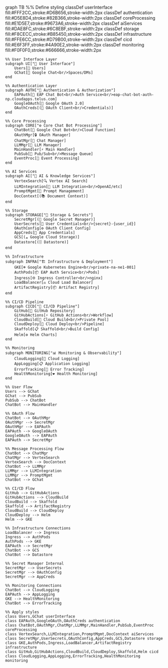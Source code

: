 graph TB
    %% Define styling
    classDef userInterface fill:#FFF2CC,stroke:#D6B656,stroke-width:2px
    classDef authentication fill:#D5E8D4,stroke:#82B366,stroke-width:2px
    classDef coreProcessing fill:#E1D5E7,stroke:#9673A6,stroke-width:2px
    classDef aiServices fill:#DAE8FC,stroke:#6C8EBF,stroke-width:2px
    classDef storage fill:#F8CECC,stroke:#B85450,stroke-width:2px
    classDef infrastructure fill:#FFE6CC,stroke:#D79B00,stroke-width:2px
    classDef cicd fill:#E6F3FF,stroke:#4A90E2,stroke-width:2px
    classDef monitoring fill:#F0F0F0,stroke:#666666,stroke-width:2px

    %% User Interface Layer
    subgraph UI["👥 User Interface"]
        Users[👤 Users]
        GChat[💬 Google Chat<br/>Spaces/DMs]
    end

    %% Authentication Layer
    subgraph AUTH["🔐 Authentication & Authorization"]
        EAPAuth[🏢 EAP Chat Bot<br/>Auth Service<br/>eap-chat-bot-auth-np.cloudapps.telus.com]
        GoogleOAuth[🔑 Google OAuth 2.0]
        OAuthCreds[(🔐 OAuth Client<br/>Credentials)]
    end

    %% Core Processing
    subgraph CORE["⚙️ Core Chat Bot Processing"]
        ChatBot[🤖 Google Chat Bot<br/>Cloud Function]
        OAuthMgr[🔒 OAuth Manager]
        ChatMgr[💬 Chat Manager]
        LLMMgr[🧠 LLM Manager]
        MainHandler[⚡ Main Handler]
        PubSub[📨 Pub/Sub<br/>Message Queue]
        EventProc[🔄 Event Processing]
    end

    %% AI Services
    subgraph AI["🧠 AI & Knowledge Services"]
        VertexSearch[🔍 Vertex AI Search]
        LLMIntegration[🤖 LLM Integration<br/>OpenAI/etc]
        PromptMgmt[📝 Prompt Management]
        DocContext[(📚 Document Context)]
    end

    %% Storage
    subgraph STORAGE["💾 Storage & Secrets"]
        SecretMgr[(🔐 Google Secret Manager)]
        UserSecrets[👤 User Credentials<br/>{secret}-{user_id}]
        OAuthConfig[⚙️ OAuth Client Config]
        AppCreds[🔑 App Credentials]
        GCS[(☁️ Google Cloud Storage)]
        Datastore[(🗄️ Datastore)]
    end

    %% Infrastructure
    subgraph INFRA["🏗️ Infrastructure & Deployment"]
        GKE[☸️ Google Kubernetes Engine<br/>private-na-ne1-001]
        AuthPods[📦 EAP Auth Service<br/>Pods]
        Ingress[🌐 Ingress Controller<br/>nginx]
        LoadBalancer[⚖️ Cloud Load Balancer]
        ArtifactRegistry[📦 Artifact Registry]
    end

    %% CI/CD Pipeline
    subgraph CICD["🚀 CI/CD Pipeline"]
        GitHub[📁 GitHub Repository]
        GitHubActions[⚡ GitHub Actions<br/>Workflow]
        CloudBuild[🔨 Cloud Build<br/>Private Pool]
        CloudDeploy[🚀 Cloud Deploy<br/>Pipeline]
        Skaffold[📋 Skaffold<br/>Build Config]
        Helm[⚙️ Helm Charts]
    end

    %% Monitoring
    subgraph MONITORING["📊 Monitoring & Observability"]
        CloudLogging[📝 Cloud Logging]
        AppLogging[📋 Application Logging]
        ErrorTracking[🚨 Error Tracking]
        HealthMonitoring[❤️ Health Monitoring]
    end

    %% User Flow
    Users --> GChat
    GChat --> PubSub
    PubSub --> ChatBot
    ChatBot --> MainHandler

    %% OAuth Flow
    ChatBot --> OAuthMgr
    OAuthMgr --> SecretMgr
    OAuthMgr --> EAPAuth
    EAPAuth --> GoogleOAuth
    GoogleOAuth --> EAPAuth
    EAPAuth --> SecretMgr

    %% Message Processing Flow
    ChatBot --> ChatMgr
    ChatMgr --> VertexSearch
    VertexSearch --> DocContext
    ChatBot --> LLMMgr
    LLMMgr --> LLMIntegration
    LLMMgr --> PromptMgmt
    ChatBot --> GChat

    %% CI/CD Flow
    GitHub --> GitHubActions
    GitHubActions --> CloudBuild
    CloudBuild --> Skaffold
    Skaffold --> ArtifactRegistry
    CloudBuild --> CloudDeploy
    CloudDeploy --> Helm
    Helm --> GKE

    %% Infrastructure Connections
    LoadBalancer --> Ingress
    Ingress --> AuthPods
    AuthPods --> GKE
    EAPAuth --> SecretMgr
    ChatBot --> GCS
    ChatBot --> Datastore

    %% Secret Manager Internal
    SecretMgr --> UserSecrets
    SecretMgr --> OAuthConfig
    SecretMgr --> AppCreds

    %% Monitoring Connections
    ChatBot --> CloudLogging
    EAPAuth --> AppLogging
    GKE --> HealthMonitoring
    ChatBot --> ErrorTracking

    %% Apply styles
    class Users,GChat userInterface
    class EAPAuth,GoogleOAuth,OAuthCreds authentication
    class ChatBot,OAuthMgr,ChatMgr,LLMMgr,MainHandler,PubSub,EventProc coreProcessing
    class VertexSearch,LLMIntegration,PromptMgmt,DocContext aiServices
    class SecretMgr,UserSecrets,OAuthConfig,AppCreds,GCS,Datastore storage
    class GKE,AuthPods,Ingress,LoadBalancer,ArtifactRegistry infrastructure
    class GitHub,GitHubActions,CloudBuild,CloudDeploy,Skaffold,Helm cicd
    class CloudLogging,AppLogging,ErrorTracking,HealthMonitoring monitoring
